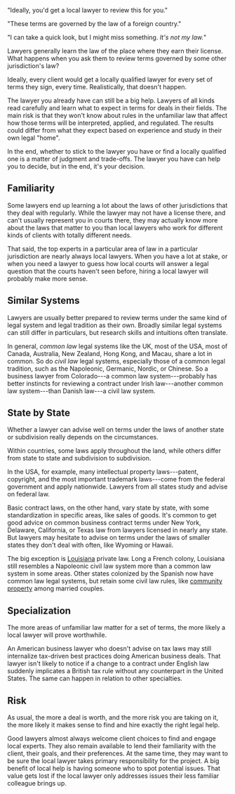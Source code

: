 "Ideally, you'd get a local lawyer to review this for you."

"These terms are governed by the law of a foreign country."

"I can take a quick look, but I might miss something.  _It's not my law._"

Lawyers generally learn the law of the place where they earn their license.  What happens when you ask them to review terms governed by some other jurisdiction's law?

Ideally, every client would get a locally qualified lawyer for every set of terms they sign, every time.  Realistically, that doesn't happen.

The lawyer you already have can still be a big help.  Lawyers of all kinds read carefully and learn what to expect in terms for deals in their fields.  The main risk is that they won't know about rules in the unfamiliar law that affect how those terms will be interpreted, applied, and regulated.  The results could differ from what they expect based on experience and study in their own legal "home".

In the end, whether to stick to the lawyer you have or find a locally qualified one is a matter of judgment and trade-offs.  The lawyer you have can help you to decide, but in the end, it's your decision.

<h2 id="familiarity">Familiarity</h2>

Some lawyers end up learning a lot about the laws of other jurisdictions that they deal with regularly.  While the lawyer may not have a license there, and can't usually represent you in courts there, they may actually know more about the laws that matter to you than local lawyers who work for different kinds of clients with totally different needs.

That said, the top experts in a particular area of law in a particular jurisdiction are nearly always local lawyers.  When you have a lot at stake, or when you need a lawyer to guess how local courts will answer a legal question that the courts haven't seen before, hiring a local lawyer will probably make more sense.

<h2 id="similarity">Similar Systems</h2>

Lawyers are usually better prepared to review terms under the same kind of legal system and legal tradition as their own.  Broadly similar legal systems can still differ in particulars, but research skills and intuitions often translate.

In general, <dfn>common law</dfn> legal systems like the UK, most of the USA, most of Canada, Australia, New Zealand, Hong Kong, and Macau, share a lot in common.  So do <dfn>civil law</dfn> legal systems, especially those of a common legal tradition, such as the Napoleonic, Germanic, Nordic, or Chinese.  So a business lawyer from Colorado---a common law system---probably has better instincts for reviewing a contract under Irish law---another common law system---than Danish law---a civil law system.

<h2 id="states">State by State</h2>

Whether a lawyer can advise well on terms under the laws of another state or subdivision really depends on the circumstances.

Within countries, some laws apply throughout the land, while others differ from state to state and subdivision to subdivision.

In the USA, for example, many intellectual property laws---patent, copyright, and the most important trademark laws---come from the federal government and apply nationwide.  Lawyers from all states study and advise on federal law.

Basic contract laws, on the other hand, vary state by state, with some standardization in specific areas, like sales of goods.  It's common to get good advice on common business contract terms under New York, Delaware, California, or Texas law from lawyers licensed in nearly any state.  But lawyers may hesitate to advise on terms under the laws of smaller states they don't deal with often, like Wyoming or Hawaii.

The big exception is [Louisiana](https://en.wikipedia.org/wiki/Law_of_Louisiana) private law.  Long a French colony, Louisiana still resembles a Napoleonic civil law system more than a common law system in some areas.  Other states colonized by the Spanish now have common law legal systems, but retain some civil law rules, like [community property](https://en.wikipedia.org/wiki/Community_property) among married couples.

<h2 id="specialization">Specialization</h2>

The more areas of unfamiliar law matter for a set of terms, the more likely a local lawyer will prove worthwhile.

An American business lawyer who doesn't advise on tax laws may still internalize tax-driven best practices doing American business deals.  That lawyer isn't likely to notice if a change to a contract under English law suddenly implicates a British tax rule without any counterpart in the United States.  The same can happen in relation to other specialties.

<h2 id="risk">Risk</h2>

As usual, the more a deal is worth, and the more risk you are taking on it, the more likely it makes sense to find and hire exactly the right legal help.

Good lawyers almost always welcome client choices to find and engage local experts.  They also remain available to lend their familiarity with the client, their goals, and their preferences.  At the same time, they may want to be sure the local lawyer takes primary responsibility for the project.  A big benefit of local help is having someone who to spot potential issues.  That value gets lost if the local lawyer only addresses issues their less familiar colleague brings up.
